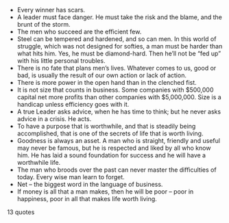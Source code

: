  - Every winner has scars.
 - A leader must face danger. He must take the risk and the blame, and the brunt of the storm.
 - The men who succeed are the efficient few.
 - Steel can be tempered and hardened, and so can men. In this world of struggle, which was not designed for softies, a man must be harder than what hits him. Yes, he must be diamond-hard. Then he’ll not be “fed up” with his little personal troubles.
 - There is no fate that plans men’s lives. Whatever comes to us, good or bad, is usually the result of our own action or lack of action.
 - There is more power in the open hand than in the clenched fist.
 - It is not size that counts in business. Some companies with $500,000 capital net more profits than other companies with $5,000,000. Size is a handicap unless efficiency goes with it.
 - A true Leader asks advice, when he has time to think; but he never asks advice in a crisis. He acts.
 - To have a purpose that is worthwhile, and that is steadily being accomplished, that is one of the secrets of life that is worth living.
 - Goodness is always an asset. A man who is straight, friendly and useful may never be famous, but he is respected and liked by all who know him. He has laid a sound foundation for success and he will have a worthwhile life.
 - The man who broods over the past can never master the difficulties of today. Every wise man learn to forget.
 - Net – the biggest word in the language of business.
 - If money is all that a man makes, then he will be poor – poor in happiness, poor in all that makes life worth living.

13 quotes